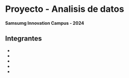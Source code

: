 # Proyecto - Analisis de datos 
#### Samsumg Innovation Campus - 2024

## Integrantes
 - 
 - 
 -
 -
 -